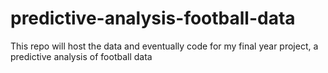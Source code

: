 # predictive-analysis-football-data
This repo will host the data and eventually code for my final year project, a predictive analysis of football data
